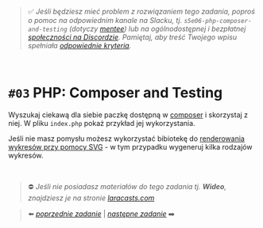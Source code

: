 > :white_check_mark: *Jeśli będziesz mieć problem z rozwiązaniem tego zadania, poproś o pomoc na odpowiednim kanale na Slacku, tj. `s5e06-php-composer-and-testing` (dotyczy [mentee](https://devmentor.pl/mentoring-javascript/)) lub na ogólnodostępnej i bezpłatnej [społeczności na Discordzie](https://devmentor.pl/discord). Pamiętaj, aby treść Twojego wpisu spełniała [odpowiednie kryteria](https://devmentor.pl/jak-prosic-o-pomoc/).*

&nbsp;

# `#03` PHP: Composer and Testing

Wyszukaj ciekawą dla siebie paczkę dostępną w [composer](https://packagist.org/) i skorzystaj z niej. W pliku `index.php` pokaż przykład jej wykorzystania. 

Jeśli nie masz pomysłu możesz wykorzystać bibiotekę do [renderowania wykresów przy pomocy SVG](https://packagist.org/packages/maantje/charts) - w tym przypadku wygeneruj kilka rodzajów wykresów.

&nbsp;
> :no_entry: *Jeśli nie posiadasz materiałów do tego zadania tj. **Wideo**, znajdziesz je na stronie [laracasts.com](https://laracasts.com/referral/bogolubow)*

> :arrow_left: [*poprzednie zadanie*](./../02) | [*następne zadanie*](./../04) :arrow_right:
